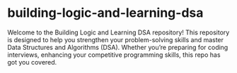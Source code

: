 # building-logic-and-learning-dsa
Welcome to the Building Logic and Learning DSA repository! This repository is designed to help you strengthen your problem-solving skills and master Data Structures and Algorithms (DSA). Whether you’re preparing for coding interviews, enhancing your competitive programming skills, this repo has got you covered.
